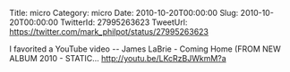 Title: micro
Category: micro
Date: 2010-10-20T00:00:00
Slug: 2010-10-20T00:00:00
TwitterId: 27995263623
TweetUrl: https://twitter.com/mark_philpot/status/27995263623

I favorited a YouTube video -- James LaBrie - Coming Home (FROM NEW ALBUM 2010 - STATIC... http://youtu.be/LKcRzBJWkmM?a